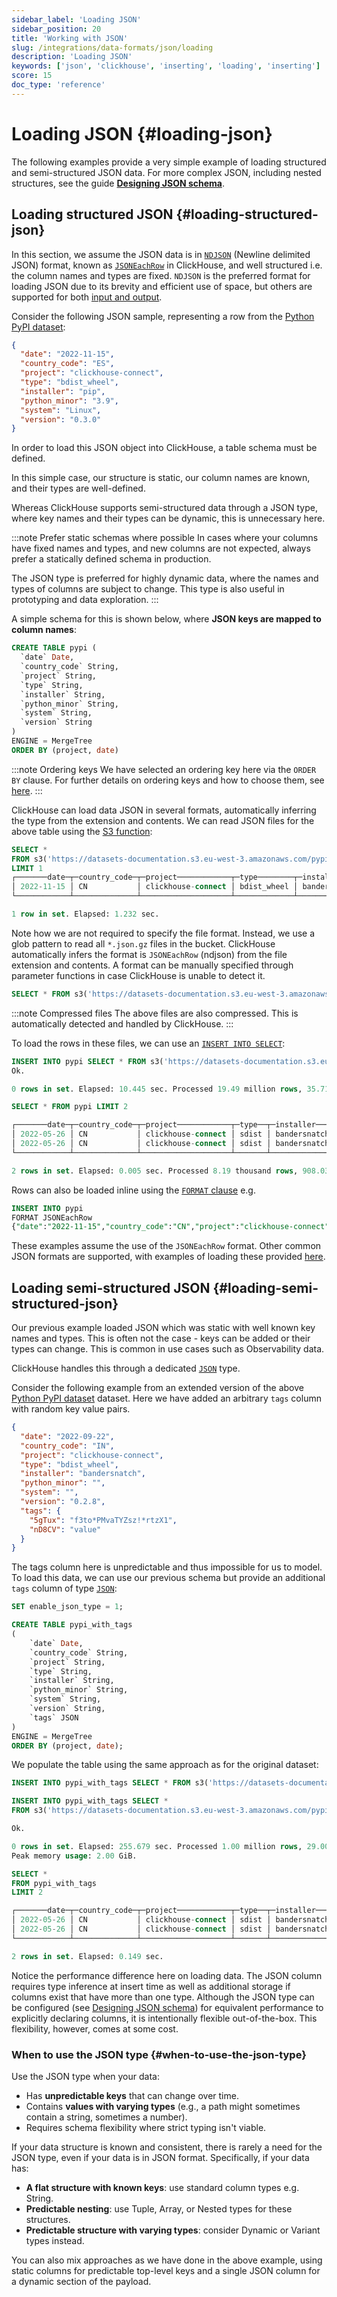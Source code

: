 ```yaml
---
sidebar_label: 'Loading JSON'
sidebar_position: 20
title: 'Working with JSON'
slug: /integrations/data-formats/json/loading
description: 'Loading JSON'
keywords: ['json', 'clickhouse', 'inserting', 'loading', 'inserting']
score: 15
doc_type: 'reference'
---
```


# Loading JSON {#loading-json}

The following examples provide a very simple example of loading structured and semi-structured JSON data. For more complex JSON, including nested structures, see the guide [**Designing JSON schema**](/integrations/data-formats/json/schema).

## Loading structured JSON {#loading-structured-json}

In this section, we assume the JSON data is in [`NDJSON`](https://github.com/ndjson/ndjson-spec) (Newline delimited JSON) format, known as [`JSONEachRow`](/interfaces/formats#jsoneachrow) in ClickHouse, and well structured i.e. the column names and types are fixed. `NDJSON` is the preferred format for loading JSON due to its brevity and efficient use of space, but others are supported for both [input and output](/interfaces/formats#json).

Consider the following JSON sample, representing a row from the [Python PyPI dataset](https://clickpy.clickhouse.com/):

```json
{
  "date": "2022-11-15",
  "country_code": "ES",
  "project": "clickhouse-connect",
  "type": "bdist_wheel",
  "installer": "pip",
  "python_minor": "3.9",
  "system": "Linux",
  "version": "0.3.0"
}
```

In order to load this JSON object into ClickHouse, a table schema must be defined. 

In this simple case, our structure is static, our column names are known, and their types are well-defined. 

Whereas ClickHouse supports semi-structured data through a JSON type, where key names and their types can be dynamic, this is unnecessary here.

:::note Prefer static schemas where possible
In cases where your columns have fixed names and types, and new columns are not expected, always prefer a statically defined schema in production.

The JSON type is preferred for highly dynamic data, where the names and types of columns are subject to change. This type is also useful in prototyping and data exploration.
:::

A simple schema for this is shown below, where **JSON keys are mapped to column names**:

```sql
CREATE TABLE pypi (
  `date` Date,
  `country_code` String,
  `project` String,
  `type` String,
  `installer` String,
  `python_minor` String,
  `system` String,
  `version` String
)
ENGINE = MergeTree
ORDER BY (project, date)
```

:::note Ordering keys
We have selected an ordering key here via the `ORDER BY` clause. For further details on ordering keys and how to choose them, see [here](/data-modeling/schema-design#choosing-an-ordering-key).
:::

ClickHouse can load data JSON in several formats, automatically inferring the type from the extension and contents. We can read JSON files for the above table using the [S3 function](/sql-reference/table-functions/s3):

```sql
SELECT *
FROM s3('https://datasets-documentation.s3.eu-west-3.amazonaws.com/pypi/json/*.json.gz')
LIMIT 1
┌───────date─┬─country_code─┬─project────────────┬─type────────┬─installer────┬─python_minor─┬─system─┬─version─┐
│ 2022-11-15 │ CN           │ clickhouse-connect │ bdist_wheel │ bandersnatch │              │        │ 0.2.8 │
└────────────┴──────────────┴────────────────────┴─────────────┴──────────────┴──────────────┴────────┴─────────┘

1 row in set. Elapsed: 1.232 sec.
```

Note how we are not required to specify the file format. Instead, we use a glob pattern to read all `*.json.gz` files in the bucket. ClickHouse automatically infers the format is `JSONEachRow` (ndjson) from the file extension and contents. A format can be manually specified through parameter functions in case ClickHouse is unable to detect it.

```sql
SELECT * FROM s3('https://datasets-documentation.s3.eu-west-3.amazonaws.com/pypi/json/*.json.gz', JSONEachRow)
```

:::note Compressed files
The above files are also compressed. This is automatically detected and handled by ClickHouse.
:::

To load the rows in these files, we can use an [`INSERT INTO SELECT`](/sql-reference/statements/insert-into#inserting-the-results-of-select):

```sql
INSERT INTO pypi SELECT * FROM s3('https://datasets-documentation.s3.eu-west-3.amazonaws.com/pypi/json/*.json.gz')
Ok.

0 rows in set. Elapsed: 10.445 sec. Processed 19.49 million rows, 35.71 MB (1.87 million rows/s., 3.42 MB/s.)

SELECT * FROM pypi LIMIT 2

┌───────date─┬─country_code─┬─project────────────┬─type──┬─installer────┬─python_minor─┬─system─┬─version─┐
│ 2022-05-26 │ CN           │ clickhouse-connect │ sdist │ bandersnatch │              │        │ 0.0.7 │
│ 2022-05-26 │ CN           │ clickhouse-connect │ sdist │ bandersnatch │              │        │ 0.0.7 │
└────────────┴──────────────┴────────────────────┴───────┴──────────────┴──────────────┴────────┴─────────┘

2 rows in set. Elapsed: 0.005 sec. Processed 8.19 thousand rows, 908.03 KB (1.63 million rows/s., 180.38 MB/s.)
```

Rows can also be loaded inline using the [`FORMAT` clause](/sql-reference/statements/select/format) e.g.

```sql
INSERT INTO pypi
FORMAT JSONEachRow
{"date":"2022-11-15","country_code":"CN","project":"clickhouse-connect","type":"bdist_wheel","installer":"bandersnatch","python_minor":"","system":"","version":"0.2.8"}
```

These examples assume the use of the `JSONEachRow` format. Other common JSON formats are supported, with examples of loading these provided [here](/integrations/data-formats/json/other-formats).

## Loading semi-structured JSON {#loading-semi-structured-json}

Our previous example loaded JSON which was static with well known key names and types. This is often not the case - keys can be added or their types can change. This is common in use cases such as Observability data.

ClickHouse handles this through a dedicated [`JSON`](/sql-reference/data-types/newjson) type.

Consider the following example from an extended version of the above [Python PyPI dataset](https://clickpy.clickhouse.com/) dataset. Here we have added an arbitrary `tags` column with random key value pairs.

```json
{
  "date": "2022-09-22",
  "country_code": "IN",
  "project": "clickhouse-connect",
  "type": "bdist_wheel",
  "installer": "bandersnatch",
  "python_minor": "",
  "system": "",
  "version": "0.2.8",
  "tags": {
    "5gTux": "f3to*PMvaTYZsz!*rtzX1",
    "nD8CV": "value"
  }
}

```

The tags column here is unpredictable and thus impossible for us to model. To load this data, we can use our previous schema but provide an additional `tags` column of type [`JSON`](/sql-reference/data-types/newjson):

```sql
SET enable_json_type = 1;

CREATE TABLE pypi_with_tags
(
    `date` Date,
    `country_code` String,
    `project` String,
    `type` String,
    `installer` String,
    `python_minor` String,
    `system` String,
    `version` String,
    `tags` JSON
)
ENGINE = MergeTree
ORDER BY (project, date);
```

We populate the table using the same approach as for the original dataset:

```sql
INSERT INTO pypi_with_tags SELECT * FROM s3('https://datasets-documentation.s3.eu-west-3.amazonaws.com/pypi/pypi_with_tags/sample.json.gz')
```

```sql
INSERT INTO pypi_with_tags SELECT *
FROM s3('https://datasets-documentation.s3.eu-west-3.amazonaws.com/pypi/pypi_with_tags/sample.json.gz')

Ok.

0 rows in set. Elapsed: 255.679 sec. Processed 1.00 million rows, 29.00 MB (3.91 thousand rows/s., 113.43 KB/s.)
Peak memory usage: 2.00 GiB.

SELECT *
FROM pypi_with_tags
LIMIT 2

┌───────date─┬─country_code─┬─project────────────┬─type──┬─installer────┬─python_minor─┬─system─┬─version─┬─tags─────────────────────────────────────────────────────┐
│ 2022-05-26 │ CN           │ clickhouse-connect │ sdist │ bandersnatch │              │        │ 0.0.7 │ {"nsBM":"5194603446944555691"}                           │
│ 2022-05-26 │ CN           │ clickhouse-connect │ sdist │ bandersnatch │              │        │ 0.0.7 │ {"4zD5MYQz4JkP1QqsJIS":"0","name":"8881321089124243208"} │
└────────────┴──────────────┴────────────────────┴───────┴──────────────┴──────────────┴────────┴─────────┴──────────────────────────────────────────────────────────┘

2 rows in set. Elapsed: 0.149 sec.
```

Notice the performance difference here on loading data. The JSON column requires type inference at insert time as well as additional storage if columns exist that have more than one type. Although the JSON type can be configured (see [Designing JSON schema](/integrations/data-formats/json/schema)) for equivalent performance to explicitly declaring columns, it is intentionally flexible out-of-the-box. This flexibility, however, comes at some cost. 

### When to use the JSON type {#when-to-use-the-json-type}

Use the JSON type when your data:

* Has **unpredictable keys** that can change over time.
* Contains **values with varying types** (e.g., a path might sometimes contain a string, sometimes a number).
* Requires schema flexibility where strict typing isn't viable.

If your data structure is known and consistent, there is rarely a need for the JSON type, even if your data is in JSON format. Specifically, if your data has:

* **A flat structure with known keys**: use standard column types e.g. String.
* **Predictable nesting**: use Tuple, Array, or Nested types for these structures.
* **Predictable structure with varying types**: consider Dynamic or Variant types instead.

You can also mix approaches as we have done in the above example, using static columns for predictable top-level keys and a single JSON column for a dynamic section of the payload.
